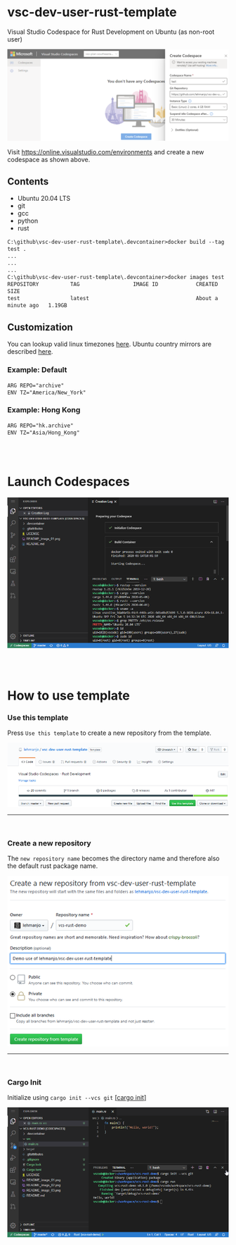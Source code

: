 # vsc-dev-user-rust-template 
Visual Studio Codespace for Rust Development on Ubuntu (as non-root user)

![Create Codespace](/README_image_01.png)

Visit https://online.visualstudio.com/environments and create a new codespace as shown above.

## Contents
* Ubuntu 20.04 LTS
* git
* gcc
* python
* rust 

```
C:\github\vsc-dev-user-rust-template\.devcontainer>docker build --tag test .
...
...
...
C:\github\vsc-dev-user-rust-template\.devcontainer>docker images test
REPOSITORY          TAG                 IMAGE ID            CREATED              SIZE
test                latest                                  About a minute ago   1.19GB
```

## Customization

You can lookup valid linux timezones [here](https://en.wikipedia.org/wiki/List_of_tz_database_time_zones).  Ubuntu country mirrors are described [here](https://wiki.ubuntu.com/Mirrors#Country_mirror_requirements).

### Example: Default
```
ARG REPO="archive"
ENV TZ="America/New_York"
```

### Example: Hong Kong
```
ARG REPO="hk.archive"
ENV TZ="Asia/Hong_Kong"
```

<br />
<br />

# Launch Codespaces

![Using Codespace](/README_image_02.png)

<br />
<br />

# How to use template

### Use this template
Press `Use this template` to create a new repository from the template.

![Using Template](/README_image_03.png)

---

<br />

### Create a new repository

The `new repository name` becomes the directory name and therefore also the default rust package name.

![Using Template](/README_image_04.png)

---

<br />

### Cargo Init 

Initialize using `cargo init --vcs git` [[cargo init]](https://doc.rust-lang.org/cargo/commands/cargo-init.html)

![Using Template](/README_image_05.png)

<br />
